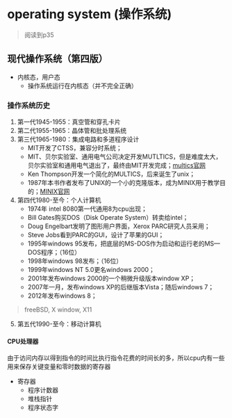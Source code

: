 # operating system (操作系统)
> 阅读到p35

## 现代操作系统（第四版）
- 内核态，用户态
    - 操作系统运行在内核态（并不完全正确）

### 操作系统历史
1. 第一代1945-1955：真空管和穿孔卡片
2. 第二代1955-1965：晶体管和批处理系统
3. 第三代1965-1980：集成电路和多道程序设计
    - MIT开发了CTSS，兼容分时系统；
    - MIT、贝尔实验室、通用电气公司决定开发MUTLTICS，但是难度太大，贝尔实验室和通用电气退出了，最终由MIT开发完成；[multics官网](https://www.multicians.org/)
    - Ken Thompson开发一个简化的MULTICS，后来诞生了unix；
    - 1987年本书作者发布了UNIX的一个小的克隆版本，成为MINIX用于教学目的；[MINIX官网](https://www.minix3.org/)
4. 第四代1980-至今：个人计算机
    - 1974年 intel 8080第一代通用8为cpu出现；
    - Bill Gates购买DOS（Disk Operate System）转卖给intel；
    - Doug Engelbart发明了图形用户界面，Xerox PARC研究人员采用；
    - Steve Jobs看到PARC的GUI，设计了苹果的GUI；
    - 1995年windows 95发布，把底层的MS-DOS作为启动和运行老的MS—DOS程序；（16位）
    - 1998年windows 98发布；（16位）
    - 1999年windows NT 5.0更名windows 2000；
    - 2001年发布windows 2000的一个稍微升级版本window XP；
    - 2007年一月，发布windows XP的后继版本Vista；随后windows 7；
    - 2012年发布windows 8；
> freeBSD, X window, X11
5. 第五代1990-至今：移动计算机

#### CPU处理器
由于访问内存以得到指令的时间比执行指令花费的时间长的多，所以cpu内有一些用来保存关键变量和零时数据的寄存器
- 寄存器
    - 程序计数器
    - 堆栈指针
    - 程序状态字
